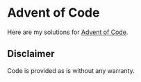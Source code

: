 
# Advent of Code

Here are my solutions for [Advent of Code](https://adventofcode.com/events).

## Disclaimer

Code is provided as is without any warranty.
